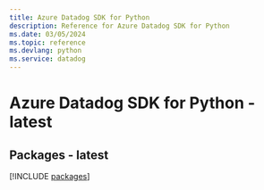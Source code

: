 ```yaml
---
title: Azure Datadog SDK for Python
description: Reference for Azure Datadog SDK for Python
ms.date: 03/05/2024
ms.topic: reference
ms.devlang: python
ms.service: datadog
---
```

# Azure Datadog SDK for Python - latest
## Packages - latest
[!INCLUDE [packages](datadog-index.md)]